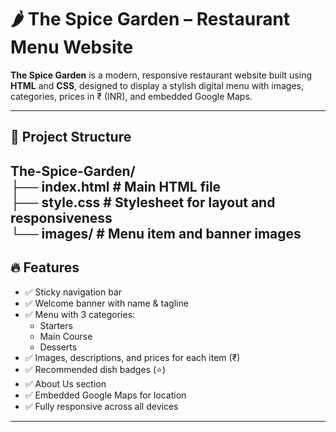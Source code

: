 # 🌶️ The Spice Garden – Restaurant Menu Website

**The Spice Garden** is a modern, responsive restaurant website built using **HTML** and **CSS**, designed to display a stylish digital menu with images, categories, prices in ₹ (INR), and embedded Google Maps.

---

## 📁 Project Structure
The-Spice-Garden/<br>
├── index.html          # Main HTML file<br>
├── style.css           # Stylesheet for layout and responsiveness<br>
└── images/             # Menu item and banner images<br>
---

## 🔥 Features

- ✅ Sticky navigation bar
- ✅ Welcome banner with name & tagline
- ✅ Menu with 3 categories:
  - Starters
  - Main Course
  - Desserts
- ✅ Images, descriptions, and prices for each item (₹)
- ✅ Recommended dish badges (⭐)
- ✅ About Us section
- ✅ Embedded Google Maps for location
- ✅ Fully responsive across all devices

---
